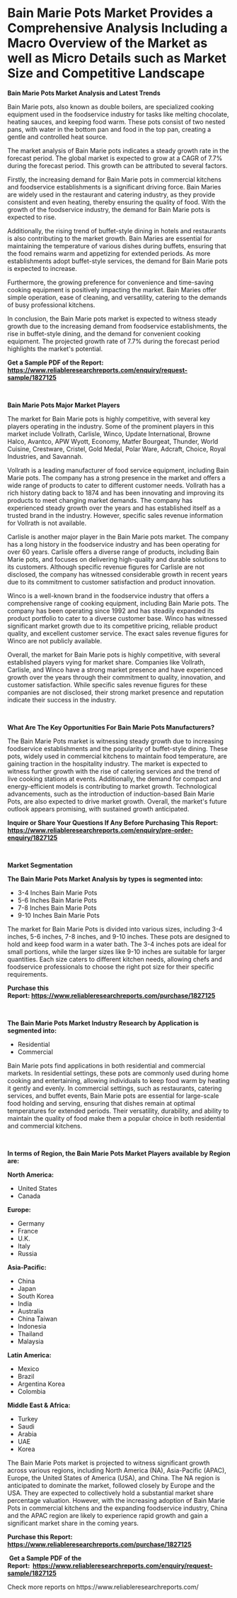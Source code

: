 <p><h1>Bain Marie Pots Market Provides a Comprehensive Analysis Including a Macro Overview of the Market as well as Micro Details such as Market Size and Competitive Landscape</h1></p><p><strong>Bain Marie Pots Market Analysis and Latest Trends</strong></p>
<p><p>Bain Marie pots, also known as double boilers, are specialized cooking equipment used in the foodservice industry for tasks like melting chocolate, heating sauces, and keeping food warm. These pots consist of two nested pans, with water in the bottom pan and food in the top pan, creating a gentle and controlled heat source.</p><p>The market analysis of Bain Marie pots indicates a steady growth rate in the forecast period. The global market is expected to grow at a CAGR of 7.7% during the forecast period. This growth can be attributed to several factors.</p><p>Firstly, the increasing demand for Bain Marie pots in commercial kitchens and foodservice establishments is a significant driving force. Bain Maries are widely used in the restaurant and catering industry, as they provide consistent and even heating, thereby ensuring the quality of food. With the growth of the foodservice industry, the demand for Bain Marie pots is expected to rise.</p><p>Additionally, the rising trend of buffet-style dining in hotels and restaurants is also contributing to the market growth. Bain Maries are essential for maintaining the temperature of various dishes during buffets, ensuring that the food remains warm and appetizing for extended periods. As more establishments adopt buffet-style services, the demand for Bain Marie pots is expected to increase.</p><p>Furthermore, the growing preference for convenience and time-saving cooking equipment is positively impacting the market. Bain Maries offer simple operation, ease of cleaning, and versatility, catering to the demands of busy professional kitchens.</p><p>In conclusion, the Bain Marie pots market is expected to witness steady growth due to the increasing demand from foodservice establishments, the rise in buffet-style dining, and the demand for convenient cooking equipment. The projected growth rate of 7.7% during the forecast period highlights the market's potential.</p></p>
<p><strong>Get a Sample PDF of the Report:&nbsp; <a href="https://www.reliableresearchreports.com/enquiry/request-sample/1827125">https://www.reliableresearchreports.com/enquiry/request-sample/1827125</a></strong></p>
<p>&nbsp;</p>
<p><strong>Bain Marie Pots Major Market Players</strong></p>
<p><p>The market for Bain Marie pots is highly competitive, with several key players operating in the industry. Some of the prominent players in this market include Vollrath, Carlisle, Winco, Update International, Browne Halco, Avantco, APW Wyott, Economy, Matfer Bourgeat, Thunder, World Cuisine, Crestware, Cristel, Gold Medal, Polar Ware, Adcraft, Choice, Royal Industries, and Savannah.</p><p>Vollrath is a leading manufacturer of food service equipment, including Bain Marie pots. The company has a strong presence in the market and offers a wide range of products to cater to different customer needs. Vollrath has a rich history dating back to 1874 and has been innovating and improving its products to meet changing market demands. The company has experienced steady growth over the years and has established itself as a trusted brand in the industry. However, specific sales revenue information for Vollrath is not available.</p><p>Carlisle is another major player in the Bain Marie pots market. The company has a long history in the foodservice industry and has been operating for over 60 years. Carlisle offers a diverse range of products, including Bain Marie pots, and focuses on delivering high-quality and durable solutions to its customers. Although specific revenue figures for Carlisle are not disclosed, the company has witnessed considerable growth in recent years due to its commitment to customer satisfaction and product innovation.</p><p>Winco is a well-known brand in the foodservice industry that offers a comprehensive range of cooking equipment, including Bain Marie pots. The company has been operating since 1992 and has steadily expanded its product portfolio to cater to a diverse customer base. Winco has witnessed significant market growth due to its competitive pricing, reliable product quality, and excellent customer service. The exact sales revenue figures for Winco are not publicly available.</p><p>Overall, the market for Bain Marie pots is highly competitive, with several established players vying for market share. Companies like Vollrath, Carlisle, and Winco have a strong market presence and have experienced growth over the years through their commitment to quality, innovation, and customer satisfaction. While specific sales revenue figures for these companies are not disclosed, their strong market presence and reputation indicate their success in the industry.</p></p>
<p>&nbsp;</p>
<p><strong>What Are The Key Opportunities For Bain Marie Pots Manufacturers?</strong></p>
<p><p>The Bain Marie Pots market is witnessing steady growth due to increasing foodservice establishments and the popularity of buffet-style dining. These pots, widely used in commercial kitchens to maintain food temperature, are gaining traction in the hospitality industry. The market is expected to witness further growth with the rise of catering services and the trend of live cooking stations at events. Additionally, the demand for compact and energy-efficient models is contributing to market growth. Technological advancements, such as the introduction of induction-based Bain Marie Pots, are also expected to drive market growth. Overall, the market's future outlook appears promising, with sustained growth anticipated.</p></p>
<p><strong>Inquire or Share Your Questions If Any Before Purchasing This Report: <a href="https://www.reliableresearchreports.com/enquiry/pre-order-enquiry/1827125">https://www.reliableresearchreports.com/enquiry/pre-order-enquiry/1827125</a></strong></p>
<p>&nbsp;</p>
<p><strong>Market Segmentation</strong></p>
<p><strong>The Bain Marie Pots Market Analysis by types is segmented into:</strong></p>
<p><ul><li>3-4 Inches Bain Marie Pots</li><li>5-6 Inches Bain Marie Pots</li><li>7-8 Inches Bain Marie Pots</li><li>9-10 Inches Bain Marie Pots</li></ul></p>
<p><p>The market for Bain Marie Pots is divided into various sizes, including 3-4 inches, 5-6 inches, 7-8 inches, and 9-10 inches. These pots are designed to hold and keep food warm in a water bath. The 3-4 inches pots are ideal for small portions, while the larger sizes like 9-10 inches are suitable for larger quantities. Each size caters to different kitchen needs, allowing chefs and foodservice professionals to choose the right pot size for their specific requirements.</p></p>
<p><strong>Purchase this Report:&nbsp;<a href="https://www.reliableresearchreports.com/purchase/1827125">https://www.reliableresearchreports.com/purchase/1827125</a></strong></p>
<p>&nbsp;</p>
<p><strong>The Bain Marie Pots Market Industry Research by Application is segmented into:</strong></p>
<p><ul><li>Residential</li><li>Commercial</li></ul></p>
<p><p>Bain Marie pots find applications in both residential and commercial markets. In residential settings, these pots are commonly used during home cooking and entertaining, allowing individuals to keep food warm by heating it gently and evenly. In commercial settings, such as restaurants, catering services, and buffet events, Bain Marie pots are essential for large-scale food holding and serving, ensuring that dishes remain at optimal temperatures for extended periods. Their versatility, durability, and ability to maintain the quality of food make them a popular choice in both residential and commercial kitchens.</p></p>
<p>&nbsp;</p>
<p><strong>In terms of Region, the Bain Marie Pots Market Players available by Region are:</strong></p>
<p>
    <p> <strong> North America: </strong>
        <ul>
            <li>United States</li>
            <li>Canada</li>
        </ul>
        </p> 
    <p> <strong> Europe: </strong>
        <ul>
            <li>Germany</li>
            <li>France</li>
            <li>U.K.</li>
            <li>Italy</li>
            <li>Russia</li>
        </ul>
        </p> 
    <p> <strong> Asia-Pacific: </strong>
        <ul>
            <li>China</li>
            <li>Japan</li>
            <li>South Korea</li>
            <li>India</li>
            <li>Australia</li>
            <li>China Taiwan</li>
            <li>Indonesia</li>
            <li>Thailand</li>
            <li>Malaysia</li>
        </ul>
        </p> 
    <p> <strong> Latin America: </strong>
        <ul>
            <li>Mexico</li>
            <li>Brazil</li>
            <li>Argentina Korea</li>
            <li>Colombia</li>
        </ul>
        </p> 
    <p> <strong> Middle East & Africa: </strong>
        <ul>
            <li>Turkey</li>
            <li>Saudi</li>
            <li>Arabia</li>
            <li>UAE</li>
            <li>Korea</li>
        </ul>
    </p>
    </p>
<p><p>The Bain Marie Pots market is projected to witness significant growth across various regions, including North America (NA), Asia-Pacific (APAC), Europe, the United States of America (USA), and China. The NA region is anticipated to dominate the market, followed closely by Europe and the USA. They are expected to collectively hold a substantial market share percentage valuation. However, with the increasing adoption of Bain Marie Pots in commercial kitchens and the expanding foodservice industry, China and the APAC region are likely to experience rapid growth and gain a significant market share in the coming years.</p></p>
<p><strong>Purchase this Report: <a href="https://www.reliableresearchreports.com/purchase/1827125">https://www.reliableresearchreports.com/purchase/1827125</a></strong></p>
<p>&nbsp;<strong>Get a Sample PDF of the Report:&nbsp;&nbsp;<a href="https://www.reliableresearchreports.com/enquiry/request-sample/1827125">https://www.reliableresearchreports.com/enquiry/request-sample/1827125</a></strong></p>
<p><strong></strong></p>
<p>Check more reports on https://www.reliableresearchreports.com/</p>